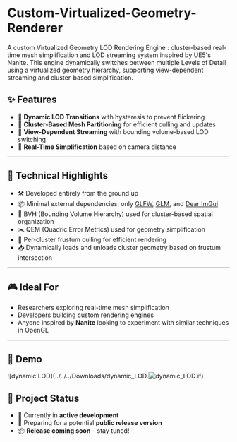 # Custom-Virtualized-Geometry-Renderer
A custom Virtualized Geometry LOD Rendering Engine : cluster-based real-time mesh simplification and LOD streaming system inspired by UE5's Nanite. This engine dynamically switches between multiple Levels of Detail using a virtualized geometry hierarchy, supporting view-dependent streaming and cluster-based simplification.


## ✨ Features

- 🔄 **Dynamic LOD Transitions** with hysteresis to prevent flickering  
- 🧩 **Cluster-Based Mesh Partitioning** for efficient culling and updates  
- 🚀 **View-Dependent Streaming** with bounding volume-based LOD switching  
- 🎯 **Real-Time Simplification** based on camera distance  

---
## 🔧 Technical Highlights

- 🛠️ Developed entirely from the ground up
- 📦 Minimal external dependencies: only [GLFW](https://www.glfw.org/), [GLM](https://github.com/g-truc/glm), and [Dear ImGui](https://github.com/ocornut/imgui)
- 🌲 BVH (Bounding Volume Hierarchy) used for cluster-based spatial organization
- ✂️ QEM (Quadric Error Metrics) used for geometry simplification
- 🎯 Per-cluster frustum culling for efficient rendering
- 📥 Dynamically loads and unloads cluster geometry based on frustum intersection

---
## 🎮 Ideal For

- Researchers exploring real-time mesh simplification  
- Developers building custom rendering engines  
- Anyone inspired by **Nanite** looking to experiment with similar techniques in OpenGL
---
## 🎥 Demo
![dynamic LOD](../../../Downloads/dynamic_LOD.![dynamic_LOD](https://github.com/user-attachments/assets/1556bb78-c4d1-49c8-9804-0441a5426929)
if)

## 🚧 Project Status

- 🔄 Currently in **active development**
- 🧪 Preparing for a potential **public release version**
- 📦 **Release coming soon** – stay tuned!


